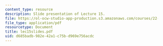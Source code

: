 ```yaml
---
content_type: resource
description: Slide presentation of Lecture 15.
file: https://ol-ocw-studio-app-production.s3.amazonaws.com/courses/22-812j-managing-nuclear-technology-spring-2004/d685badb982e42a1c75bd969e756acdc_lec15slides.pdf
file_type: application/pdf
resourcetype: Document
title: lec15slides.pdf
uid: d685badb-982e-42a1-c75b-d969e756acdc
---
```

